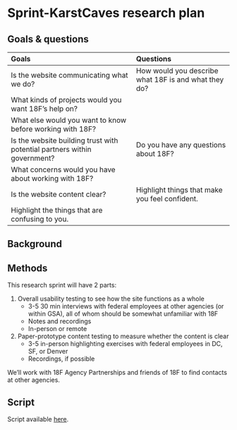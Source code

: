 # Sprint-KarstCaves research plan



## Goals & questions

Goals | Questions
:----- | :---------
Is the website communicating what we do? | How would you describe what 18F is and what they do?
 | What kinds of projects would you want 18F’s help on?
 | What else would you want to know before working with 18F?
Is the website building trust with potential partners within government? | Do you have any questions about 18F?
 | What concerns would you have about working with 18F?
Is the website content clear? | Highlight things that make you feel confident.
 | Highlight the things that are confusing to you.


## Background


## Methods

This research sprint will have 2 parts:

1. Overall usability testing to see how the site functions as a whole
    * 3-5 30 min interviews with federal employees at other agencies (or within GSA), all of whom should be somewhat unfamiliar with 18F
    * Notes and recordings
    * In-person or remote
2. Paper-prototype content testing to measure whether the content is clear
    * 3-5 in-person highlighting exercises with federal employees in DC, SF, or Denver
    * Recordings, if possible

We’ll work with 18F Agency Partnerships and friends of 18F to find contacts at other agencies.

## Script

Script available [here](https://github.com/18F/18f.gsa.gov/blob/research/research/1-sprint-karstcaves/interview-script.md).
